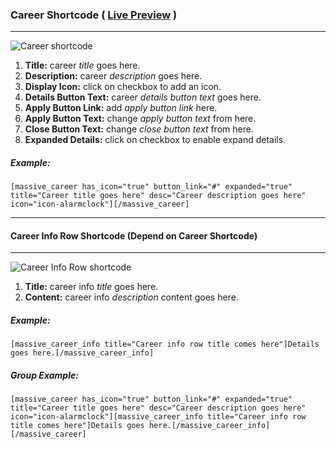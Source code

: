 ### Career Shortcode ( [Live Preview](http://massivedemo.lab.themebucket.net/shortcodes/career/) )
---

![Career shortcode](http://i.imgur.com/tjjF0BK.png)

1. **Title:** career _title_ goes here.
2. **Description:** career _description_ goes here.
3. **Display Icon:** click on checkbox to add an icon.
4. **Details Button Text:** career _details button text_ goes here.
5. **Apply Button Link:** add _apply button link_ here.
6. **Apply Button Text:** change _apply button text_ from here.
7. **Close Button Text:** change _close button text_ from here.
8. **Expanded Details:** click on checkbox to enable expand details.

##### Example:
```
[massive_career has_icon="true" button_link="#" expanded="true" title="Career title goes here" desc="Career description goes here" icon="icon-alarmclock"][/massive_career]
```
---
#### Career Info Row Shortcode (Depend on Career Shortcode)
---

![Career Info Row shortcode](http://i.imgur.com/geIc96G.png)

1. **Title:** career info _title_ goes here.
2. **Content:** career info _description_ content goes here.

##### Example:
```
[massive_career_info title="Career info row title comes here"]Details goes here.[/massive_career_info]
```

##### Group Example:
```
[massive_career has_icon="true" button_link="#" expanded="true" title="Career title goes here" desc="Career description goes here" icon="icon-alarmclock"][massive_career_info title="Career info row title comes here"]Details goes here.[/massive_career_info][/massive_career]
```
